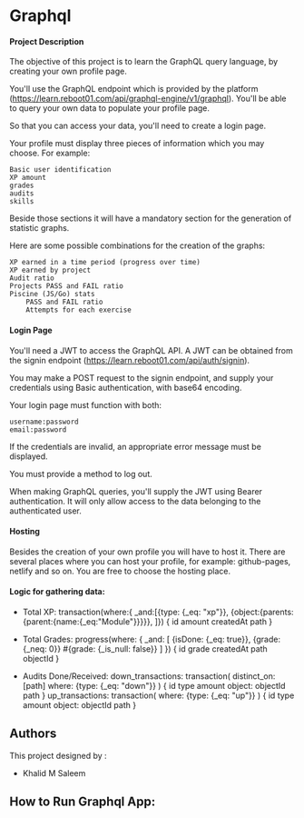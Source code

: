 # Graphql

#### Project Description

The objective of this project is to learn the GraphQL query language, by creating your own profile page.

You'll use the GraphQL endpoint which is provided by the platform (https://learn.reboot01.com/api/graphql-engine/v1/graphql). You'll be able to query your own data to populate your profile page.

So that you can access your data, you'll need to create a login page.

Your profile must display three pieces of information which you may choose. For example:

    Basic user identification
    XP amount
    grades
    audits
    skills

Beside those sections it will have a mandatory section for the generation of statistic graphs.

Here are some possible combinations for the creation of the graphs:

    XP earned in a time period (progress over time)
    XP earned by project
    Audit ratio
    Projects PASS and FAIL ratio
    Piscine (JS/Go) stats
        PASS and FAIL ratio
        Attempts for each exercise

#### Login Page

You'll need a JWT to access the GraphQL API. A JWT can be obtained from the signin endpoint (https://learn.reboot01.com/api/auth/signin).

You may make a POST request to the signin endpoint, and supply your credentials using Basic authentication, with base64 encoding.

Your login page must function with both:

    username:password
    email:password

If the credentials are invalid, an appropriate error message must be displayed.

You must provide a method to log out.

When making GraphQL queries, you'll supply the JWT using Bearer authentication. It will only allow access to the data belonging to the authenticated user.

#### Hosting

Besides the creation of your own profile you will have to host it. There are several places where you can host your profile, for example: github-pages, netlify and so on. You are free to choose the hosting place.


#### Logic for gathering data:
- Total XP:
   transaction(where:{ _and:[{type: {_eq: "xp"}},
          {object:{parents:{parent:{name:{_eq:"Module"}}}}},
          ]}) {
               id
               amount
               createdAt
               path
        }

- Total Grades:
    progress(where: {
                _and: [
                    {isDone: {_eq: true}},
                    {grade: {_neq: 0}} #{grade: {_is_null: false}}
                ]
            }) {
                id
                grade
                createdAt
                path
                objectId
            }

- Audits Done/Received:
    down_transactions: transaction(
            distinct_on: [path]
            where: {type: {_eq: "down"}}
        ) {
            id
            type
            amount
            object:
            objectId
            path
        }
        up_transactions: transaction(
            where: {type: {_eq: "up"}}
        ) {
            id
            type
            amount
            object:
            objectId
            path
        }
        
## Authors

This project designed by :

- Khalid M Saleem

## How to Run Graphql App:

